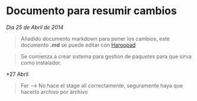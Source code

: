 Documento para resumir cambios
===========================

*Dia 25 de Abril de 2014*

>Añadido documento markdown para poner los cambios, este documento **.md** se puede editar con [Haroopad](http://pad.haroopress.com/)

 
>Se comienza a crear sistema para gestion de paquetes para que sirva como instalador.

*27 Abril
>Fer --> No hace el stage all correctamente, seguramente haya que hacerlo archivo por archivo